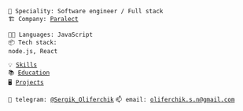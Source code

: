 <code>👷 Speciality: Software engineer / Full stack</code><br>
<code>🏗️ Company: [Paralect](https://www.paralect.com/)</code><br>


<code>🧑‍💻 Languages: JavaScript</code><br>
<code>📦 Tech stack: node.js, React</code><br>


<code>💡 [Skills](SKILLS.md)</code><br>
<code>📚 [Education](EDUCATION.md)</code><br>
<code>🖥️ [Projects](PROJECTS.md)</code><br>


<code>💬 telegram: [@Sergik_Oliferchik](https://telegram.me/Sergik_Oliferchik)</code>
<code>📫 email: [oliferchik.s.n@gmail.com](mailto:oliferchik.s.n@gmail.com)</code>

